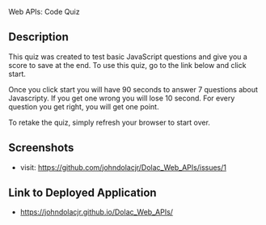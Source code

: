 Web APIs: Code Quiz

## Description 
This quiz was created to test basic JavaScript questions and give you a score to save at the end. To use this quiz, go to the link below and click start. 

Once you click start you will have 90 seconds to answer 7 questions about Javascripty. If you get one wrong you will lose 10 second. For every question you get right, you will get one point. 

To retake the quiz, simply refresh your browser to start over.

## Screenshots
- visit: https://github.com/johndolacjr/Dolac_Web_APIs/issues/1

## Link to Deployed Application 
 - https://johndolacjr.github.io/Dolac_Web_APIs/ 

